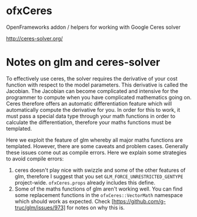 # ofxCeres

OpenFrameworks addon / helpers for working with Google Ceres solver

http://ceres-solver.org/

# Notes on glm and ceres-solver

To effectively use ceres, the solver requires the derivative of your cost function with respect to the model parameters. This derivative is called the Jacobian. The Jacobian can become complicated and intensive for the programmer to compute when you have complicated mathematics going on. Ceres therefore offers an automatic differentiation feature which will automatically compute the derivative for you. In order for this to work, it must pass a special data type through your math functions in order to calculate the differentiation, therefore your maths functions must be templated.

Here we exploit the feature of glm whereby all major maths functions are templated. However, there are some caveats and problem cases. Generally these issues come out as compile errors. Here we explain some strategies to avoid compile errors:


1. ceres doesn't play nice with swizzle and some of the other features of glm, therefore I suggest that you set `GLM_FORCE_UNRESTRICTED_GENTYPE` project-wide. `ofxCeres.props` already includes this define.
2. Some of the maths functions of glm aren't working well. You can find some replacement functions in the `ofxCeres::VectorMath` namespace which should work as expected. Check [https://github.com/g-truc/glm/issues/973] for notes on why this is.